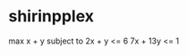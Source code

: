 # shirinpplex
max               x  +   y
subject to       2x  +   y <= 6 
                 7x  + 13y <= 1

